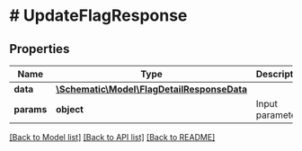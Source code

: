 # # UpdateFlagResponse

## Properties

Name | Type | Description | Notes
------------ | ------------- | ------------- | -------------
**data** | [**\Schematic\Model\FlagDetailResponseData**](FlagDetailResponseData.md) |  |
**params** | **object** | Input parameters |

[[Back to Model list]](../../README.md#models) [[Back to API list]](../../README.md#endpoints) [[Back to README]](../../README.md)
